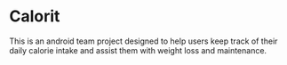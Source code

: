 # Calorit

This is an android team project designed to help users keep track of their daily calorie intake and assist them with weight loss and
maintenance.
